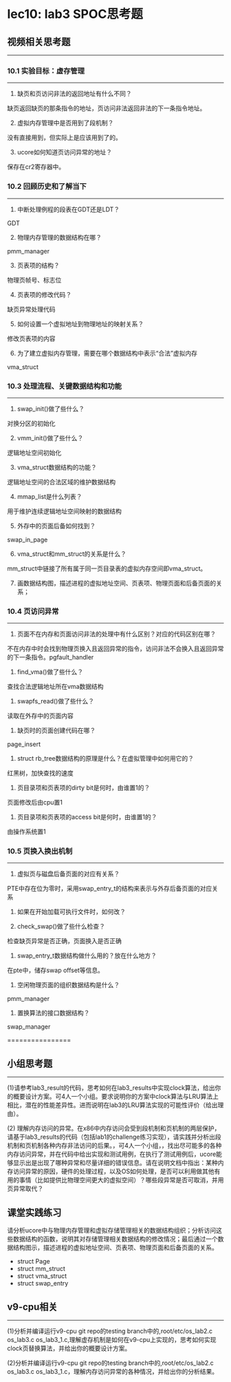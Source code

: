 # lec10: lab3 SPOC思考题

## 视频相关思考题
---
### 10.1 实验目标：虚存管理
---

1. 缺页和页访问非法的返回地址有什么不同？

缺页返回缺页的那条指令的地址，页访问非法返回非法的下一条指令地址。

2. 虚拟内存管理中是否用到了段机制？

没有直接用到，但实际上是应该用到了的。

3. ucore如何知道页访问异常的地址？

保存在cr2寄存器中。

### 10.2 回顾历史和了解当下
---

1. 中断处理例程的段表在GDT还是LDT？

GDT

2. 物理内存管理的数据结构在哪？

pmm_manager

3. 页表项的结构？

物理页帧号、标志位

4. 页表项的修改代码？
 
 缺页异常处理代码
 
5. 如何设置一个虚拟地址到物理地址的映射关系？
 
 修改页表项的内容
 
6. 为了建立虚拟内存管理，需要在哪个数据结构中表示“合法”虚拟内存
 
 vma_struct
 
### 10.3 处理流程、关键数据结构和功能
---

1. swap_init()做了些什么？

对换分区的初始化

2. vmm_init()做了些什么？

逻辑地址空间初始化

3. vma_struct数据结构的功能？

逻辑地址空间的合法区域的维护数据结构

4. mmap_list是什么列表？

用于维护连续逻辑地址空间映射的数据结构

5. 外存中的页面后备如何找到？

swap_in_page

6. vma_struct和mm_struct的关系是什么？

mm_struct中链接了所有属于同一页目录表的虚拟内存空间即vma_struct。

7. 画数据结构图，描述进程的虚拟地址空间、页表项、物理页面和后备页面的关系；

### 10.4 页访问异常
---

1. 页面不在内存和页面访问非法的处理中有什么区别？对应的代码区别在哪？

不在内存中时会找到物理页换入且返回异常的指令，访问非法不会换入且返回异常的下一条指令。pgfault_handler

1. find_vma()做了些什么？
 
查找合法逻辑地址所在vma数据结构
 
1. swapfs_read()做了些什么？
 
读取在外存中的页面内容
 
1. 缺页时的页面创建代码在哪？
 
page_insert 
 
1. struct rb_tree数据结构的原理是什么？在虚拟管理中如何用它的？

红黑树，加快查找的速度
 
1. 页目录项和页表项的dirty bit是何时，由谁置1的？

页面修改后由cpu置1

1. 页目录项和页表项的access bit是何时，由谁置1的？

由操作系统置1

### 10.5 页换入换出机制
---

1. 虚拟页与磁盘后备页面的对应有关系？

PTE中存在位为零时，采用swap_entry_t的结构来表示与外存后备页面的对应关系
 
1. 如果在开始加载可执行文件时，如何改？
 
1. check_swap()做了些什么检查？

检查缺页异常是否正确，页面换入是否正确
 
1. swap_entry_t数据结构做什么用的？放在什么地方？
 
 在pte中，储存swap offset等信息。
 
1. 空闲物理页面的组织数据结构是什么？
 
 pmm_manager
 
1. 置换算法的接口数据结构？

swap_manager

================


## 小组思考题
---
(1)请参考lab3_result的代码，思考如何在lab3_results中实现clock算法，给出你的概要设计方案。可4人一个小组。要求说明你的方案中clock算法与LRU算法上相比，潜在的性能差异性。进而说明在lab3的LRU算法实现的可能性评价（给出理由）。

(2) 理解内存访问的异常。在x86中内存访问会受到段机制和页机制的两层保护，请基于lab3_results的代码（包括lab1的challenge练习实现），请实践并分析出段机制和页机制各种内存非法访问的后果。，可4人一个小组，，找出尽可能多的各种内存访问异常，并在代码中给出实现和测试用例，在执行了测试用例后，ucore能够显示出是出现了哪种异常和尽量详细的错误信息。请在说明文档中指出：某种内存访问异常的原因，硬件的处理过程，以及OS如何处理，是否可以利用做其他有用的事情（比如提供比物理空间更大的虚拟空间）？哪些段异常是否可取消，并用页异常取代？

## 课堂实践练习

请分析ucore中与物理内存管理和虚拟存储管理相关的数据结构组织；分析访问这些数据结构的函数，说明其对存储管理相关数据结构的修改情况；最后通过一个数据结构图示，描述进程的虚拟地址空间、页表项、物理页面和后备页面的关系。

 * struct Page
 * struct mm_struct
 * struct vma_struct
 * struct swap_entry

## v9-cpu相关
---
(1)分析并编译运行v9-cpu git repo的testing branch中的,root/etc/os_lab2.c os_lab3.c os_lab3_1.c,理解虚存机制是如何在v9-cpu上实现的，思考如何实现clock页替换算法，并给出你的概要设计方案。

(2)分析并编译运行v9-cpu git repo的testing branch中的,root/etc/os_lab2.c os_lab3.c os_lab3_1.c，理解内存访问异常的各种情况，并给出你的分析结果。
